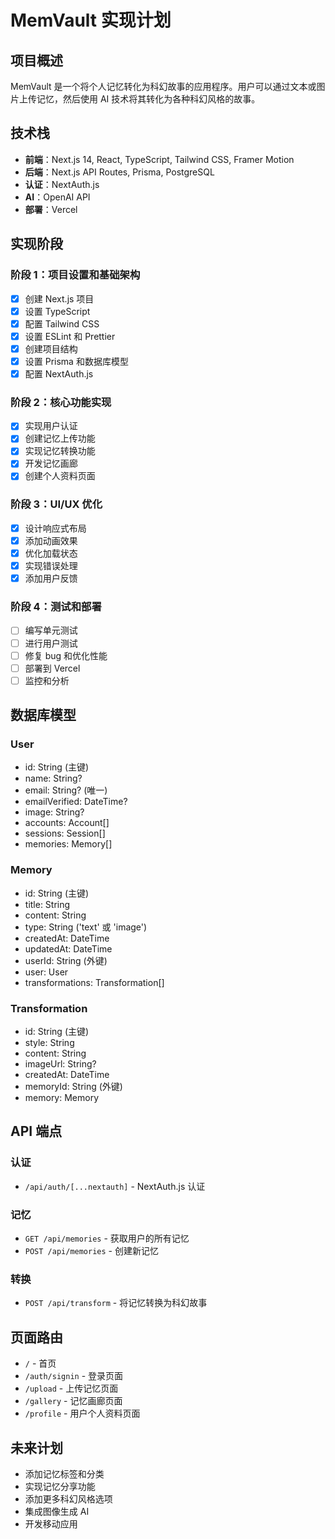 # MemVault 实现计划

## 项目概述

MemVault 是一个将个人记忆转化为科幻故事的应用程序。用户可以通过文本或图片上传记忆，然后使用 AI 技术将其转化为各种科幻风格的故事。

## 技术栈

- **前端**：Next.js 14, React, TypeScript, Tailwind CSS, Framer Motion
- **后端**：Next.js API Routes, Prisma, PostgreSQL
- **认证**：NextAuth.js
- **AI**：OpenAI API
- **部署**：Vercel

## 实现阶段

### 阶段 1：项目设置和基础架构

- [x] 创建 Next.js 项目
- [x] 设置 TypeScript
- [x] 配置 Tailwind CSS
- [x] 设置 ESLint 和 Prettier
- [x] 创建项目结构
- [x] 设置 Prisma 和数据库模型
- [x] 配置 NextAuth.js

### 阶段 2：核心功能实现

- [x] 实现用户认证
- [x] 创建记忆上传功能
- [x] 实现记忆转换功能
- [x] 开发记忆画廊
- [x] 创建个人资料页面

### 阶段 3：UI/UX 优化

- [x] 设计响应式布局
- [x] 添加动画效果
- [x] 优化加载状态
- [x] 实现错误处理
- [x] 添加用户反馈

### 阶段 4：测试和部署

- [ ] 编写单元测试
- [ ] 进行用户测试
- [ ] 修复 bug 和优化性能
- [ ] 部署到 Vercel
- [ ] 监控和分析

## 数据库模型

### User
- id: String (主键)
- name: String?
- email: String? (唯一)
- emailVerified: DateTime?
- image: String?
- accounts: Account[]
- sessions: Session[]
- memories: Memory[]

### Memory
- id: String (主键)
- title: String
- content: String
- type: String ('text' 或 'image')
- createdAt: DateTime
- updatedAt: DateTime
- userId: String (外键)
- user: User
- transformations: Transformation[]

### Transformation
- id: String (主键)
- style: String
- content: String
- imageUrl: String?
- createdAt: DateTime
- memoryId: String (外键)
- memory: Memory

## API 端点

### 认证
- `/api/auth/[...nextauth]` - NextAuth.js 认证

### 记忆
- `GET /api/memories` - 获取用户的所有记忆
- `POST /api/memories` - 创建新记忆

### 转换
- `POST /api/transform` - 将记忆转换为科幻故事

## 页面路由

- `/` - 首页
- `/auth/signin` - 登录页面
- `/upload` - 上传记忆页面
- `/gallery` - 记忆画廊页面
- `/profile` - 用户个人资料页面

## 未来计划

- 添加记忆标签和分类
- 实现记忆分享功能
- 添加更多科幻风格选项
- 集成图像生成 AI
- 开发移动应用 